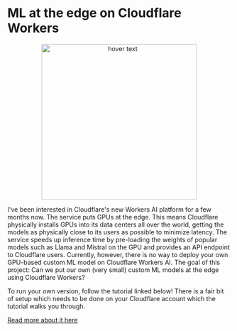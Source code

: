 # ML at the edge on Cloudflare Workers

<p align="center">
  <img src="https://i.imgur.com/qzszKIP.jpeg" width="350" title="hover text">
</p>


I've been interested in Cloudflare's new Workers AI platform for a few months now. The service puts GPUs at the edge. This means Cloudflare physically installs GPUs into its data centers all over the world, getting the models as physically close to its users as possible to minimize latency. The service speeds up inference time by pre-loading the weights of popular models such as Llama and Mistral on the GPU and provides an API endpoint to Cloudflare users. Currently, however, there is no way to deploy your own GPU-based custom ML model on Cloudflare Workers AI. The goal of this project: Can we put our own (very small) custom ML models at the edge using Cloudflare Workers?

To run your own version, follow the tutorial linked below! There is a fair bit of setup which needs to be done on your Cloudflare account which the tutorial walks you through.

[Read more about it here](https://medium.com/@sam.kirkiles/ml-at-the-edge-deploying-custom-ml-models-on-cloudflare-workers-49d1d8fef9cd)
